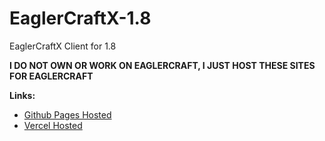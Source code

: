 # EaglerCraftX-1.8
EaglerCraftX Client for 1.8  
  
**I DO NOT OWN OR WORK ON EAGLERCRAFT, I JUST HOST THESE SITES FOR EAGLERCRAFT**  
  
**Links:**
- [Github Pages Hosted](https://prestont500.github.io/EaglerCraftX-1.8/)
- [Vercel Hosted](eaglercraftx1-8-neng0xyl5-prestont500.vercel.app)
